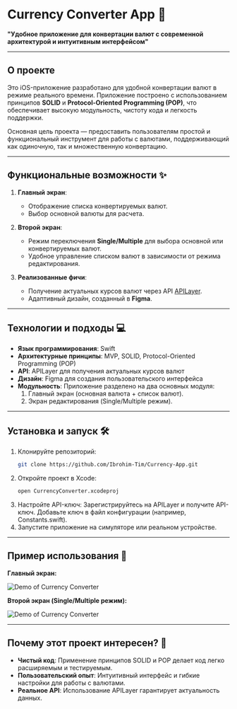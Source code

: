 # **Currency Converter App** 🚀  
**"Удобное приложение для конвертации валют с современной архитектурой и интуитивным интерфейсом"**

---

## **О проекте**  
Это iOS-приложение разработано для удобной конвертации валют в режиме реального времени. Приложение построено с использованием принципов **SOLID** и **Protocol-Oriented Programming (POP)**, что обеспечивает высокую модульность, чистоту кода и легкость поддержки.  

Основная цель проекта — предоставить пользователям простой и функциональный инструмент для работы с валютами, поддерживающий как одиночную, так и множественную конвертацию.

---

## **Функциональные возможности** ✨  
1. **Главный экран**:  
   - Отображение списка конвертируемых валют.  
   - Выбор основной валюты для расчета.  

2. **Второй экран**:  
   - Режим переключения **Single/Multiple** для выбора основной или конвертируемых валют.  
   - Удобное управление списком валют в зависимости от режима редактирования.  

3. **Реализованные фичи**:  
   - Получение актуальных курсов валют через API [APILayer](https://apilayer.com/).  
   - Адаптивный дизайн, созданный в **Figma**.  

---

## **Технологии и подходы** 💻  
- **Язык программирования**: Swift  
- **Архитектурные принципы**: MVP, SOLID, Protocol-Oriented Programming (POP)  
- **API**: APILayer для получения актуальных курсов валют  
- **Дизайн**: Figma для создания пользовательского интерфейса  
- **Модульность**: Приложение разделено на два основных модуля:  
  1. Главный экран (основная валюта + список валют).  
  2. Экран редактирования (Single/Multiple режим).  

---

## **Установка и запуск** 🛠  
1. Клонируйте репозиторий:  
   ```bash
   git clone https://github.com/Ibrohim-Tim/Currency-App.git

2. Откройте проект в Xcode:
   ```bash
   open CurrencyConverter.xcodeproj
   
3. Настройте API-ключ:
Зарегистрируйтесь на APILayer и получите API-ключ.
Добавьте ключ в файл конфигурации (например, Constants.swift).
4. Запустите приложение на симуляторе или реальном устройстве.

---

## **Пример использования** 📱
**Главный экран:**

![Demo of Currency Converter](https://github.com/Ibrohim-Tim/Currency-App/blob/main/ezgif.com-effects.gif?raw=true)

**Второй экран (Single/Multiple режим):**

![Demo of Currency Converter](https://github.com/Ibrohim-Tim/Currency-App/blob/main/ezgif.com-effects-2.gif?raw=true)

---

## **Почему этот проект интересен?** 🌟
- **Чистый код**: Применение принципов SOLID и POP делает код легко расширяемым и тестируемым.  
- **Пользовательский опыт**: Интуитивный интерфейс и гибкие настройки для работы с валютами. 
- **Реальное API**: Использование APILayer гарантирует актуальность данных.
